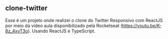 ## clone-twitter

Esse é um projeto onde realizei o clone do Twitter Responsivo com ReactJS por meio da vídeo aula disponibilizado pela Rocketseat (https://youtu.be/K-8z_4xvT3o). Usando ReactJS e TypeScript.
